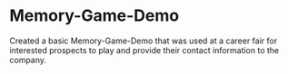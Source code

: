 Memory-Game-Demo
====

Created a basic Memory-Game-Demo that was used at a career fair for interested prospects to play and provide their contact information to the company.
